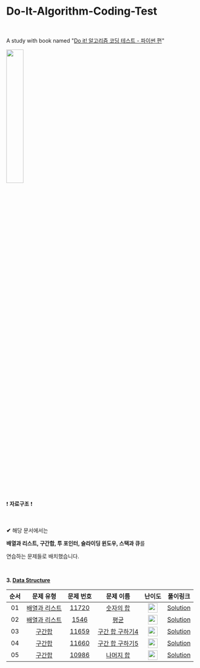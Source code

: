 # Do-It-Algorithm-Coding-Test

<br/>

A study with book named "[Do it! 알고리즘 코딩 테스트 - 파이썬 편](http://www.yes24.com/Product/Goods/111686187)"

<img src = "https://user-images.githubusercontent.com/97127994/204630861-e275be57-ec4b-44c2-a5c2-77faec88fa95.jpeg" width="30%" height="30%">

<br/>

:exclamation: **자료구조** :exclamation:

<br/>

**✔** 해당 문서에서는

**배열과 리스트, 구간합, 투 포인터, 슬라이딩 윈도우, 스택과 큐**를 

연습하는 문제들로 배치했습니다.  

<br/>

**3. [Data Structure](https://github.com/eric98040/Do-It-Algorithm-Coding-Test/tree/main/3_Data_Structure)**


|       순서        |         문제 유형       |       문제 번호       |         문제 이름       |       난이도       |       풀이링크        |
|:-----:|:-----:|:-----:|:-----:|:-----:|:-----:|
|01|[배열과 리스트](https://github.com/eric98040/Do-It-Algorithm-Coding-Test/tree/main/3_Data_Structure/1_%EB%B0%B0%EC%97%B4%EA%B3%BC%20%EB%A6%AC%EC%8A%A4%ED%8A%B8)|[11720](https://www.acmicpc.net/problem/11720)|[숫자의 합](https://www.acmicpc.net/problem/11720)|<img height="25px" width="25px" src="https://static.solved.ac/tier_small/2.svg"/>|[Solution](https://github.com/eric98040/Do-It-Algorithm-Coding-Test/blob/main/3_Data_Structure/1_%EB%B0%B0%EC%97%B4%EA%B3%BC%20%EB%A6%AC%EC%8A%A4%ED%8A%B8/1_%E1%84%89%E1%85%AE%E1%86%BA%E1%84%8C%E1%85%A1%E1%84%8B%E1%85%B4%20%E1%84%92%E1%85%A1%E1%86%B8.Py)|
|02|[배열과 리스트](https://github.com/eric98040/Do-It-Algorithm-Coding-Test/tree/main/3_Data_Structure/1_%EB%B0%B0%EC%97%B4%EA%B3%BC%20%EB%A6%AC%EC%8A%A4%ED%8A%B8)|[1546](https://www.acmicpc.net/problem/1546)|[평균](https://www.acmicpc.net/problem/1546)|<img height="25px" width="25px" src="https://static.solved.ac/tier_small/5.svg"/>|[Solution](https://github.com/eric98040/Do-It-Algorithm-Coding-Test/blob/main/3_Data_Structure/1_%EB%B0%B0%EC%97%B4%EA%B3%BC%20%EB%A6%AC%EC%8A%A4%ED%8A%B8/2_%E1%84%91%E1%85%A7%E1%86%BC%E1%84%80%E1%85%B2%E1%86%AB.py)|
|03|[구간합](https://github.com/eric98040/Do-It-Algorithm-Coding-Test/tree/main/3_Data_Structure/2_%EA%B5%AC%EA%B0%84%ED%95%A9)|[11659](https://www.acmicpc.net/problem/11659)|[구간 합 구하기4](https://www.acmicpc.net/problem/11659)|<img height="25px" width="25px" src="https://static.solved.ac/tier_small/8.svg"/>|[Solution](https://github.com/eric98040/Do-It-Algorithm-Coding-Test/blob/main/3_Data_Structure/2_%EA%B5%AC%EA%B0%84%ED%95%A9/1_%E1%84%80%E1%85%AE%E1%84%80%E1%85%A1%E1%86%AB%20%E1%84%92%E1%85%A1%E1%86%B8%20%E1%84%80%E1%85%AE%E1%84%92%E1%85%A1%E1%84%80%E1%85%B54.py)|
|04|[구간합](https://github.com/eric98040/Do-It-Algorithm-Coding-Test/tree/main/3_Data_Structure/2_%EA%B5%AC%EA%B0%84%ED%95%A9)|[11660](https://www.acmicpc.net/problem/11660)|[구간 합 구하기5](https://www.acmicpc.net/problem/11660)|<img height="25px" width="25px" src="https://static.solved.ac/tier_small/10.svg"/>|[Solution](https://github.com/eric98040/Do-It-Algorithm-Coding-Test/blob/main/3_Data_Structure/2_%EA%B5%AC%EA%B0%84%ED%95%A9/2_%E1%84%80%E1%85%AE%E1%84%80%E1%85%A1%E1%86%AB%20%E1%84%92%E1%85%A1%E1%86%B8%20%E1%84%80%E1%85%AE%E1%84%92%E1%85%A1%E1%84%80%E1%85%B55.py)|
|05|[구간합](https://github.com/eric98040/Do-It-Algorithm-Coding-Test/tree/main/3_Data_Structure/2_%EA%B5%AC%EA%B0%84%ED%95%A9)|[10986](https://www.acmicpc.net/problem/10986)|[나머지 합](https://www.acmicpc.net/problem/10986)|<img height="25px" width="25px" src="https://static.solved.ac/tier_small/13.svg"/>|[Solution](https://github.com/eric98040/Do-It-Algorithm-Coding-Test/blob/main/3_Data_Structure/2_%EA%B5%AC%EA%B0%84%ED%95%A9/3_%E1%84%82%E1%85%A1%E1%84%86%E1%85%A5%E1%84%8C%E1%85%B5%20%E1%84%92%E1%85%A1%E1%86%B8%20%E1%84%80%E1%85%AE%E1%84%92%E1%85%A1%E1%84%80%E1%85%B5.py)|
